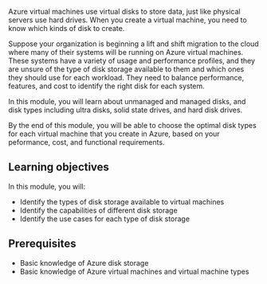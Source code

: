 Azure virtual machines use virtual disks to store data, just like physical servers use hard drives. When you create a virtual machine, you need to know which kinds of disk to create.

Suppose your organization is beginning a lift and shift migration to the cloud where many of their systems will be running on Azure virtual machines. These systems have a variety of usage and performance profiles, and they are unsure of the type of disk storage available to them and which ones they should use for each workload. They need to balance performance, features, and cost to identify the right disk for each system.

In this module, you will learn about unmanaged and managed disks, and disk types including ultra disks, solid state drives, and hard disk drives.

By the end of this module, you will be able to choose the optimal disk types for each virtual machine that you create in Azure, based on your peformance, cost, and functional requirements.

## Learning objectives

In this module, you will:

- Identify the types of disk storage available to virtual machines
- Identify the capabilities of different disk storage
- Identify the use cases for each type of disk storage

## Prerequisites

- Basic knowledge of Azure disk storage
- Basic knowledge of Azure virtual machines and virtual machine types
